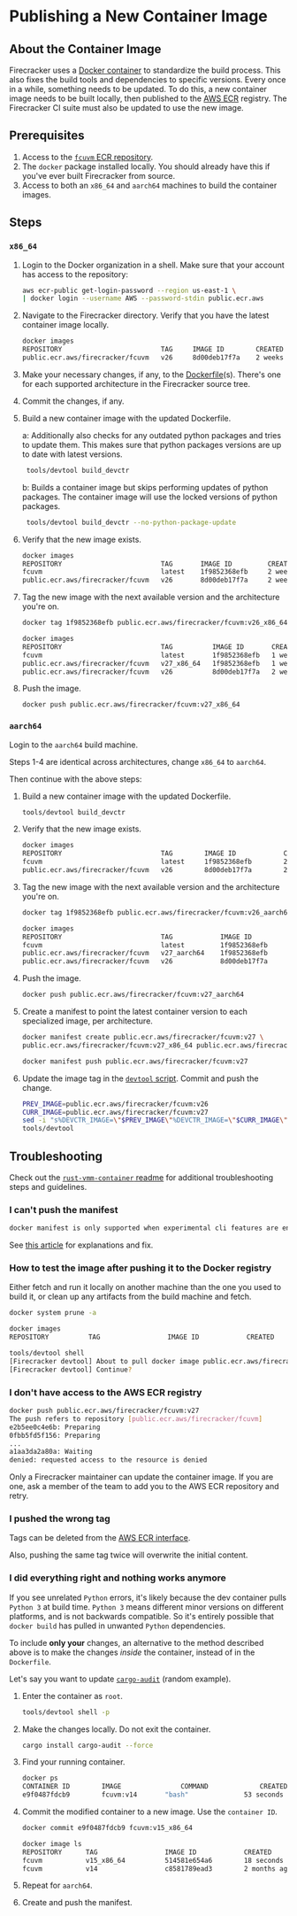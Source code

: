 # Publishing a New Container Image

## About the Container Image

Firecracker uses a [Docker container](https://www.docker.com/) to standardize
the build process. This also fixes the build tools and dependencies to specific
versions. Every once in a while, something needs to be updated. To do this, a
new container image needs to be built locally, then published to the [AWS ECR](https://aws.amazon.com/ecr/)
registry. The Firecracker CI suite must also be updated to use the new image.

## Prerequisites

1. Access to the
   [`fcuvm` ECR repository](https://gallery.ecr.aws/firecracker/fcuvm).
1. The `docker` package installed locally. You should already have this if
   you've ever built Firecracker from source.
1. Access to both an `x86_64` and `aarch64` machines to build the container
   images.

## Steps

### `x86_64`

1. Login to the Docker organization in a shell. Make sure that your account has
   access to the repository:

    ```bash
    aws ecr-public get-login-password --region us-east-1 \
   | docker login --username AWS --password-stdin public.ecr.aws
    ```

1. Navigate to the Firecracker directory. Verify that you have the latest
   container image locally.

    ```bash
    docker images
    REPOSITORY                         TAG     IMAGE ID        CREATED         SIZE
    public.ecr.aws/firecracker/fcuvm   v26     8d00deb17f7a    2 weeks ago     2.41GB
    ```

1. Make your necessary changes, if any, to the
   [Dockerfile](https://docs.docker.com/engine/reference/builder/)(s). There's
   one for each supported architecture in the Firecracker source tree.

1. Commit the changes, if any.

1. Build a new container image with the updated Dockerfile.

   a: Additionally also checks for any outdated python packages
   and tries to update them. This makes sure that python packages
   versions are up to date with latest versions.

   ```bash
    tools/devtool build_devctr
   ```

   b: Builds a container image but skips performing updates of python
   packages. The container image will use the locked versions of python packages.

   ```bash
    tools/devtool build_devctr --no-python-package-update
   ```

1. Verify that the new image exists.

    ```bash
    docker images
    REPOSITORY                         TAG       IMAGE ID         CREATED       SIZE
    fcuvm                              latest    1f9852368efb     2 weeks ago   2.36GB
    public.ecr.aws/firecracker/fcuvm   v26       8d00deb17f7a     2 weeks ago   2.41GB
    ```

1. Tag the new image with the next available version and the architecture
   you're on.

    ```bash
    docker tag 1f9852368efb public.ecr.aws/firecracker/fcuvm:v26_x86_64

    docker images
    REPOSITORY                         TAG          IMAGE ID       CREATED
    fcuvm                              latest       1f9852368efb   1 week ago
    public.ecr.aws/firecracker/fcuvm   v27_x86_64   1f9852368efb   1 week ago
    public.ecr.aws/firecracker/fcuvm   v26          8d00deb17f7a   2 weeks ago
    ```

1. Push the image.

    ```bash
    docker push public.ecr.aws/firecracker/fcuvm:v27_x86_64
    ```

### `aarch64`

Login to the `aarch64` build machine.

Steps 1-4 are identical across architectures, change `x86_64` to `aarch64`.

Then continue with the above steps:

1. Build a new container image with the updated Dockerfile.

    ```bash
    tools/devtool build_devctr
    ```

1. Verify that the new image exists.

    ```bash
    docker images
    REPOSITORY                         TAG        IMAGE ID            CREATED
    fcuvm                              latest     1f9852368efb        2 minutes ago
    public.ecr.aws/firecracker/fcuvm   v26        8d00deb17f7a        2 weeks ago
    ```

1. Tag the new image with the next available version and the architecture
   you're on.

    ```bash
    docker tag 1f9852368efb public.ecr.aws/firecracker/fcuvm:v26_aarch64

    docker images
    REPOSITORY                         TAG            IMAGE ID
    fcuvm                              latest         1f9852368efb
    public.ecr.aws/firecracker/fcuvm   v27_aarch64    1f9852368efb
    public.ecr.aws/firecracker/fcuvm   v26            8d00deb17f7a
    ```

1. Push the image.

    ```bash
    docker push public.ecr.aws/firecracker/fcuvm:v27_aarch64
    ```

1. Create a manifest to point the latest container version to each specialized
   image, per architecture.

    ```bash
    docker manifest create public.ecr.aws/firecracker/fcuvm:v27 \
    public.ecr.aws/firecracker/fcuvm:v27_x86_64 public.ecr.aws/firecracker/fcuvm:v27_aarch64

    docker manifest push public.ecr.aws/firecracker/fcuvm:v27
    ```

1. Update the image tag in the
   [`devtool` script](https://github.com/firecracker-microvm/firecracker/blob/master/tools/devtool).
   Commit and push the change.

    ```bash
    PREV_IMAGE=public.ecr.aws/firecracker/fcuvm:v26
    CURR_IMAGE=public.ecr.aws/firecracker/fcuvm:v27
    sed -i "s%DEVCTR_IMAGE=\"$PREV_IMAGE\"%DEVCTR_IMAGE=\"$CURR_IMAGE\"%" \
    tools/devtool
    ```

## Troubleshooting

Check out the
[`rust-vmm-container` readme](https://github.com/rust-vmm/rust-vmm-container)
for additional troubleshooting steps and guidelines.

### I can't push the manifest

```bash
docker manifest is only supported when experimental cli features are enabled
```

See
[this article](https://medium.com/@mauridb/docker-multi-architecture-images-365a44c26be6)
for explanations and fix.

### How to test the image after pushing it to the Docker registry

Either fetch and run it locally on another machine than the one you used to
build it, or clean up any artifacts from the build machine and fetch.

```bash
docker system prune -a

docker images
REPOSITORY          TAG                 IMAGE ID            CREATED             SIZE

tools/devtool shell
[Firecracker devtool] About to pull docker image public.ecr.aws/firecracker/fcuvm:v15
[Firecracker devtool] Continue?
```

### I don't have access to the AWS ECR registry

```bash
docker push public.ecr.aws/firecracker/fcuvm:v27
The push refers to repository [public.ecr.aws/firecracker/fcuvm]
e2b5ee0c4e6b: Preparing
0fbb5fd5f156: Preparing
...
a1aa3da2a80a: Waiting
denied: requested access to the resource is denied
```

Only a Firecracker maintainer can update the container image. If you are one,
ask a member of the team to add you to the AWS ECR repository and retry.

### I pushed the wrong tag

Tags can be deleted from the [AWS ECR interface](https://aws.amazon.com/ecr/).

Also, pushing the same tag twice will overwrite the initial content.

### I did everything right and nothing works anymore

If you see unrelated `Python` errors, it's likely because the dev container
pulls `Python 3` at build time. `Python 3` means different minor versions on
different platforms, and is not backwards compatible. So it's entirely possible
that `docker build` has pulled in unwanted `Python` dependencies.

To include **only your** changes, an alternative to the method described above
is to make the changes *inside* the container, instead of in the `Dockerfile`.

Let's say you want to update
[`cargo-audit`](https://github.com/RustSec/cargo-audit) (random example).

1. Enter the container as `root`.

    ```bash
    tools/devtool shell -p
    ```

1. Make the changes locally. Do not exit the container.

    ```bash
    cargo install cargo-audit --force
    ```

1. Find your running container.

    ```bash
    docker ps
    CONTAINER ID        IMAGE               COMMAND             CREATED
    e9f0487fdcb9        fcuvm:v14       "bash"              53 seconds ago
    ```

1. Commit the modified container to a new image. Use the `container ID`.

    ```bash
    docker commit e9f0487fdcb9 fcuvm:v15_x86_64
    ```

    ```bash
    docker image ls
    REPOSITORY      TAG                 IMAGE ID            CREATED
    fcuvm           v15_x86_64          514581e654a6        18 seconds ago
    fcuvm           v14                 c8581789ead3        2 months ago
    ```

1. Repeat for `aarch64`.

1. Create and push the manifest.
